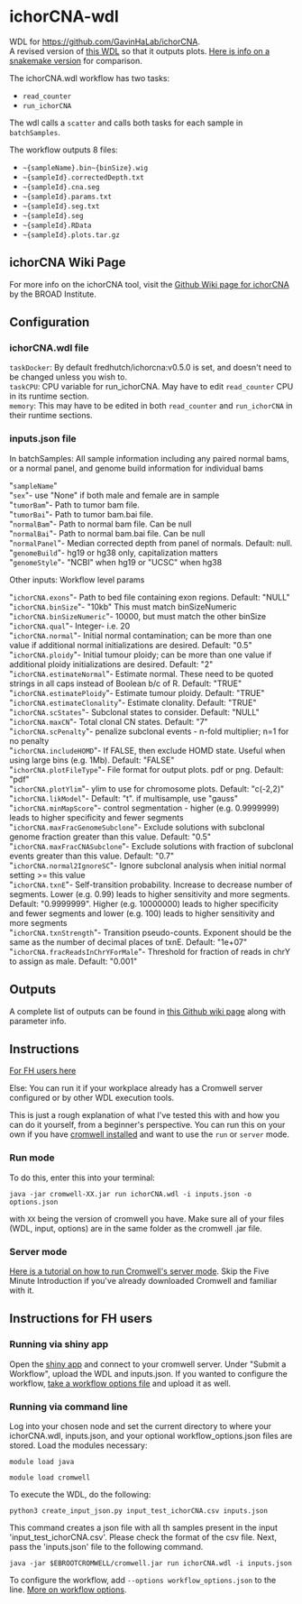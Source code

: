 # ichorCNA-wdl
WDL for https://github.com/GavinHaLab/ichorCNA. \
A revised version of [this WDL](https://github.com/GavinHaLab/wdl-repo/tree/main/ichorCNA/old/) so that it outputs plots.
[Here is info on a snakemake version](https://github.com/broadinstitute/ichorCNA/wiki/SnakeMake-pipeline-for-ichorCNA) for comparison. 

The ichorCNA.wdl workflow has two tasks:
- `read_counter`
- `run_ichorCNA`

The wdl calls a `scatter` and calls both tasks for each sample in `batchSamples`.

The workflow outputs 8 files:
- `~{sampleName}.bin~{binSize}.wig`
- `~{sampleId}.correctedDepth.txt`
- `~{sampleId}.cna.seg`
- `~{sampleId}.params.txt`
- `~{sampleId}.seg.txt`
- `~{sampleId}.seg`
- `~{sampleId}.RData`
- `~{sampleId}.plots.tar.gz`

## ichorCNA Wiki Page
For more info on the ichorCNA tool, visit the [Github Wiki page for ichorCNA](https://github.com/broadinstitute/ichorCNA/wiki) by the BROAD Institute.

## Configuration
### ichorCNA.wdl file
`taskDocker`: By default fredhutch/ichorcna:v0.5.0 is set, and doesn't need to be changed unless you wish to.\
`taskCPU`: CPU variable for run_ichorCNA. May have to edit `read_counter` CPU in its runtime section.\
`memory`: This may have to be edited in both `read_counter` and `run_ichorCNA` in their runtime sections.

### inputs.json file

In batchSamples:
All sample information including any paired normal bams, or a normal panel, and genome build information for individual bams

"`sampleName`"  
"`sex`"- use "None" if both male and female are in sample  
"`tumorBam`"- Path to tumor bam file.  
"`tumorBai`"- Path to tumor bam.bai file.  
"`normalBam`"- Path to normal bam file. Can be null  
"`normalBai`"- Path to normal bam.bai file. Can be null  
"`normalPanel`"- Median corrected depth from panel of normals. Default: null.
"`genomeBuild`"- hg19 or hg38 only, capitalization matters  
"`genomeStyle`"- "NCBI" when hg19 or "UCSC" when hg38

Other inputs:
Workflow level params

"`ichorCNA.exons`"- Path to bed file containing exon regions. Default: "NULL"  
"`ichorCNA.binSize`"- "10kb" This must match binSizeNumeric  
"`ichorCNA.binSizeNumeric`"- 10000, but must match the other binSize  
"`ichorCNA.qual`"- Integer- i.e. 20  
"`ichorCNA.normal`"- Initial normal contamination; can be more than one value if additional normal initializations are desired. Default: "0.5"  
"`ichorCNA.ploidy`"- Initial tumour ploidy; can be more than one value if additional ploidy initializations are desired. Default: "2"  
"`ichorCNA.estimateNormal`"- Estimate normal. These need to be quoted strings in all caps instead of Boolean b/c of R. Default: "TRUE"  
"`ichorCNA.estimatePloidy`"- Estimate tumour ploidy. Default: "TRUE"  
"`ichorCNA.estimateClonality`"- Estimate clonality. Default: "TRUE"  
"`ichorCNA.scStates`"- Subclonal states to consider. Default: "NULL"  
"`ichorCNA.maxCN`"- Total clonal CN states. Default: "7"  
"`ichorCNA.scPenalty`"- penalize subclonal events - n-fold multiplier; n=1 for no penalty  
"`ichorCNA.includeHOMD`"- If FALSE, then exclude HOMD state. Useful when using large bins (e.g. 1Mb). Default: "FALSE"  
"`ichorCNA.plotFileType`"- File format for output plots. pdf or png. Default: "pdf"  
"`ichorCNA.plotYlim`"- ylim to use for chromosome plots. Default: "c(-2,2)"  
"`ichorCNA.likModel`"- Default: "t". if multisample, use "gauss"  
"`ichorCNA.minMapScore`"- control segmentation - higher (e.g. 0.9999999) leads to higher specificity and fewer segments  
"`ichorCNA.maxFracGenomeSubclone`"- Exclude solutions with subclonal genome fraction greater than this value. Default: "0.5"  
"`ichorCNA.maxFracCNASubclone`"- Exclude solutions with fraction of subclonal events greater than this value. Default: "0.7"  
"`ichorCNA.normal2IgnoreSC`"- Ignore subclonal analysis when initial normal setting >= this value  
"`ichorCNA.txnE`"- Self-transition probability. Increase to decrease number of segments. Lower (e.g. 0.99) leads to higher sensitivity and more segments. Default: "0.9999999". Higher (e.g. 10000000) leads to higher specificity and fewer segments and lower (e.g. 100) leads to higher sensitivity and more segments  
"`ichorCNA.txnStrength`"- Transition pseudo-counts. Exponent should be the same as the number of decimal places of txnE. Default: "1e+07"  
"`ichorCNA.fracReadsInChrYForMale`"- Threshold for fraction of reads in chrY to assign as male. Default: "0.001"  


## Outputs
A complete list of outputs can be found in [this Github wiki page](https://github.com/broadinstitute/ichorCNA/wiki/Output) along with parameter info.

## Instructions
[For FH users here](#instructions-for-fh-users)

Else:
You can run it if your workplace already has a Cromwell server configured or by other WDL execution tools.

This is just a rough explanation of what I've tested this with and how you can do it yourself, from a beginner's perspective.
You can run this on your own if you have [cromwell installed](https://github.com/broadinstitute/cromwell/releases/tag/85) and want to use the `run` or `server` mode.

### Run mode
To do this, enter this into your terminal:

    java -jar cromwell-XX.jar run ichorCNA.wdl -i inputs.json -o options.json

with `XX` being the version of cromwell you have. Make sure all of your files (WDL, input, options) are in the same folder as the cromwell .jar file.

### Server mode
[Here is a tutorial on how to run Cromwell's server mode](https://cromwell.readthedocs.io/en/stable/tutorials/ServerMode/). Skip the Five Minute Introduction if you've already downloaded Cromwell and familiar with it.

## Instructions for FH users
### Running via shiny app

Open the [shiny app](https://cromwellapp.fredhutch.org/) and connect to your cromwell server. Under "Submit a Workflow", upload the WDL and inputs.json. If you wanted to configure the workflow, [take a workflow options file](https://github.com/GavinHaLab/WDL_Pipelines/tree/main/workflow-options) and upload it as well.


### Running via command line
Log into your chosen node and set the current directory to where your ichorCNA.wdl, inputs.json, and your optional workflow_options.json files are stored. Load the modules necessary:

`module load java`

`module load cromwell`

To execute the WDL, do the following:

`python3 create_input_json.py input_test_ichorCNA.csv inputs.json`

This command creates a json file with all th samples present in the input 'input_test_ichorCNA.csv'. Please check the format of the csv file.
Next, pass the 'inputs.json' file to the following command.

`java -jar $EBROOTCROMWELL/cromwell.jar run ichorCNA.wdl -i inputs.json`

To configure the workflow, add `--options workflow_options.json` to the line. [More on workflow options](https://github.com/GavinHaLab/WDL_Pipelines/tree/main/workflow-options).
